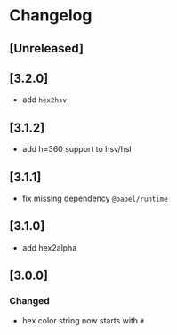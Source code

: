 # Changelog

## [Unreleased]

## [3.2.0]

- add `hex2hsv`

## [3.1.2]

- add h=360 support to hsv/hsl

## [3.1.1]

- fix missing dependency `@babel/runtime`

## [3.1.0]

- add hex2alpha

## [3.0.0]

### Changed

- hex color string now starts with `#`
